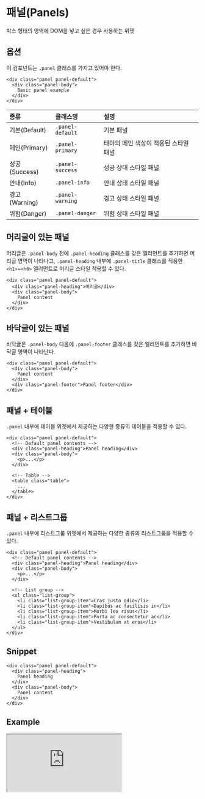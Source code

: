 <!--
{
    "id": 4219,
    "title": "패널(Panels)",
    "outline": "박스 형태의 영역에 DOM을 넣고 싶은 경우 사용하는 위젯",
    "tags": ["widget", "component"],
    "order": [4, 2, 19],
    "thumbnail": "4.2.19.panels.png"
}
-->

# 패널(Panels)
박스 형태의 영역에 DOM을 넣고 싶은 경우 사용하는 위젯

## 옵션
이 컴포넌트는 `.panel` 클래스를 가지고 있어야 한다.
```
<div class="panel panel-default">
  <div class="panel-body">
    Basic panel example
  </div>
</div>
```

종류 | 클래스명 | 설명 
:-- | :-- | :--
기본(Default) | `.panel-default` | 기본 패널
메인(Primary) | `.panel-primary` | 테마의 메인 색상이 적용된 스타일 패널
성공(Success) | `.panel-success` | 성공 상태 스타일 패널
안내(Info) | `.panel-info` | 안내 상태 스타일 패널
경고(Warning) | `.panel-warning` | 경고 상태 스타일 패널
위험(Danger) | `.panel-danger` | 위험 상태 스타일 패널

## 머리글이 있는 패널
머리글은 `.panel-body` 전에 `.panel-heading` 클래스를 갖은 엘리먼트를 추가하면 머리글 영역이 나타나고, `.panel-heading` 내부에 `.panel-title` 클래스를 적용한 `<h1>`~`<h6>` 엘리먼트로 머리글 스타일 적용할 수 있다.

```
<div class="panel panel-default">
  <div class="panel-heading">머리글</div>
  <div class="panel-body">
    Panel content
  </div>
</div>
```

## 바닥글이 있는 패널 
바닥글은 `.panel-body` 다음에 `.panel-footer` 클래스를 갖은 엘리먼트를 추가하면 바닥글 영역이 나타난다.

```
<div class="panel panel-default">
  <div class="panel-body">
    Panel content
  </div>
  <div class="panel-footer">Panel footer</div>
</div>
```

## 패널 + 테이블
`.panel` 내부에 테이블 위젯에서 제공하는 다양한 종류의 테이블을 적용할 수 있다.

```
<div class="panel panel-default">
  <!-- Default panel contents -->
  <div class="panel-heading">Panel heading</div>
  <div class="panel-body">
    <p>...</p>
  </div>

  <!-- Table -->
  <table class="table">
    ...
  </table>
</div>
```

## 패널 + 리스트그룹
`.panel` 내부에 리스트그룹 위젯에서 제공하는 다양한 종류의 리스트그룹을 적용할 수 있다.

```
<div class="panel panel-default">
  <!-- Default panel contents -->
  <div class="panel-heading">Panel heading</div>
  <div class="panel-body">
    <p>...</p>
  </div>

  <!-- List group -->
  <ul class="list-group">
    <li class="list-group-item">Cras justo odio</li>
    <li class="list-group-item">Dapibus ac facilisis in</li>
    <li class="list-group-item">Morbi leo risus</li>
    <li class="list-group-item">Porta ac consectetur ac</li>
    <li class="list-group-item">Vestibulum at eros</li>
  </ul>
</div>
```

## Snippet
```
<div class="panel panel-default">
  <div class="panel-heading">
    Panel heading 
  </div>
  <div class="panel-body">
    Panel content
  </div>
</div>
```

## Example
<iframe class="jsbin-livecode" src="http://jsbin.com/eQuVIJE/latest/embed?html,css,output"></iframe>